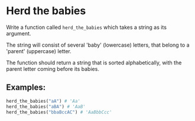 # Herd the babies

Write a function called `herd_the_babies` which takes a string as its argument.

The string will consist of several 'baby' (lowercase) letters, that belong to a 'parent' (uppercase) letter.

The function should return a string that is sorted alphabetically, with the parent letter coming before its babies.

## Examples:

```py
herd_the_babies("aA") # 'Aa'
herd_the_babies("aBA") # 'AaB'
herd_the_babies("bbaBccAC") # 'AaBbbCcc'
```
